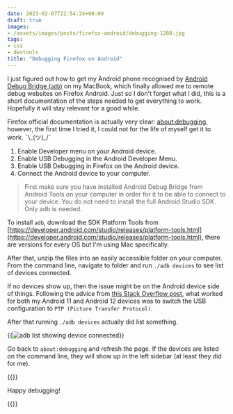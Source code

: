 ```yaml
---
date: 2023-02-07T22:54:24+08:00
draft: true
images:
- /assets/images/posts/firefox-android/debugging-1280.jpg
tags:
- css
- devtools
title: "Debugging Firefox on Android"
---
```

I just figured out how to get my Android phone recognised by [Android Debug Bridge (`adb`)](https://developer.android.com/studio/command-line/adb.html) on my MacBook, which finally allowed me to remote debug websites on Firefox Android. Just so I don't forget what I did, this is a short documentation of the steps needed to get everything to work. Hopefully it will stay relevant for a good while.

Firefox official documentation is actually very clear: [about:debugging](https://firefox-source-docs.mozilla.org/devtools-user/about_colon_debugging/index.html), however, the first time I tried it, I could not for the life of myself get it to work. <span class="kaomoji">¯\\\_(ツ)_/¯</span>

<ol>
  <li class="no-margin">Enable Developer menu on your Android device.</li>
  <li class="no-margin">Enable USB Debugging in the Android Developer Menu.</li>
  <li class="no-margin">Enable USB Debugging in Firefox on the Android device.</li>
  <li>Connect the Android device to your computer.</li>
</ol>

> First make sure you have installed Android Debug Bridge from Android Tools on your computer in order for it to be able to connect to your device. You do not need to install the full Android Studio SDK. Only adb is needed.

To install `adb`, download the SDK Platform Tools from [https://developer.android.com/studio/releases/platform-tools.html](https://developer.android.com/studio/releases/platform-tools.html), there are versions for every OS but I'm using Mac specifically.

After that, unzip the files into an easily accessible folder on your computer. From the command line, navigate to folder and run `./adb devices` to see list of devices connected.

If no devices show up, then the issue might be on the Android device side of things. Following the advice from [this Stack Overflow post](https://stackoverflow.com/questions/21170392/my-android-device-does-not-appear-in-the-list-of-adb-devices), what worked for both my Android 11 and Android 12 devices was to switch the USB configuration to `PTP (Picture Transfer Protocol)`.

After that running `./adb devices` actually did list something.

{{<img filename="posts/firefox-android/adb-list" filetype="png" alt="adb list showing device connected">}}

Go back to `about:debugging` and refresh the page. If the devices are listed on the command line, they will show up in the left sidebar (at least they did for me).

{{<img4w filename="posts/firefox-android/setup" filetype="png" alt="Setup for remote debugging">}}

Happy debugging!

{{<img4w filename="posts/firefox-android/debugging" filetype="jpg" alt="Inspecting remotely with devtools">}}

